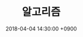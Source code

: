 ---
title: "알고리즘"
layout: post
parent: Discrete Mathematics
grand_parent: Coursework
nav_order: 5
date:   2018-04-04 14:30:00 +0900
---
